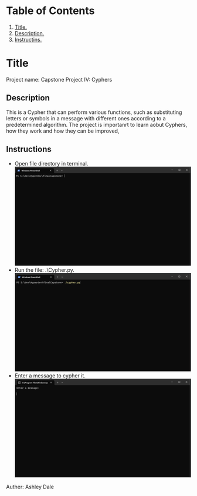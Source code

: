 # Table of Contents
1. [ Title. ](#title)
2. [ Description. ](#desc)
2. [ Instructins. ](#inst)

<a name="title"></a>
<h1> Title </h1>
Project name: Capstone Project IV: Cyphers

<h2> Description </h2>
<a name="desc"></a>
This is a Cypher that can perform various functions, such as substituting letters or symbols in a message with different ones according to a predetermined algorithm.
The project is importanrt to learn aobut Cyphers, how they work and how they can be improved,



<h2> Instructions </h2>
<a name="inst"></a>

<ul>
    <li>
        Open file directory in terminal.
        <img src="https://github.com/ashleydale/finalCapstone/blob/master/Screenshot1.png" width="500px">
    </li>
    <li>
        Run the file: .\Cypher.py.
        <img src="https://github.com/ashleydale/finalCapstone/blob/master/Screenshot2.png" width="500px">
     </li>
    <li> 
        Enter a message to cypher it.
        <img src="https://github.com/ashleydale/finalCapstone/blob/master/Screenshot3.png" width="500px">
    </li>
</ul>

Auther: Ashley Dale